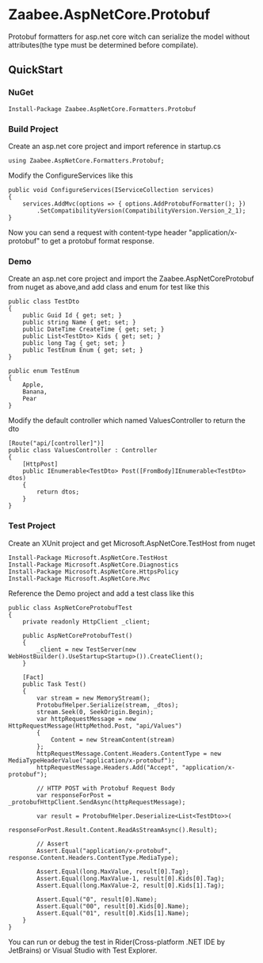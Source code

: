# Zaabee.AspNetCore.Protobuf

Protobuf formatters for asp.net core witch can serialize the model without attributes(the type must be determined before compilate).

## QuickStart

### NuGet

    Install-Package Zaabee.AspNetCore.Formatters.Protobuf

### Build Project

Create an asp.net core project and import reference in startup.cs

```CSharp
using Zaabee.AspNetCore.Formatters.Protobuf;
```

Modify the ConfigureServices like this

```CSharp
public void ConfigureServices(IServiceCollection services)
{
    services.AddMvc(options => { options.AddProtobufFormatter(); })
        .SetCompatibilityVersion(CompatibilityVersion.Version_2_1);
}
```

Now you can send a request with content-type header "application/x-protobuf" to get a protobuf format response.

### Demo

Create an asp.net core project and import the Zaabee.AspNetCoreProtobuf from nuget as above,and add class and enum for test like this

```CSharp
public class TestDto
{
    public Guid Id { get; set; }
    public string Name { get; set; }
    public DateTime CreateTime { get; set; }
    public List<TestDto> Kids { get; set; }
    public long Tag { get; set; }
    public TestEnum Enum { get; set; }
}

public enum TestEnum
{
    Apple,
    Banana,
    Pear
}
```

Modify the default controller which named ValuesController to return the dto

```CSharp
[Route("api/[controller]")]
public class ValuesController : Controller
{
    [HttpPost]
    public IEnumerable<TestDto> Post([FromBody]IEnumerable<TestDto> dtos)
    {
        return dtos;
    }
}
```

### Test Project

Create an XUnit project and get Microsoft.AspNetCore.TestHost from nuget

    Install-Package Microsoft.AspNetCore.TestHost
    Install-Package Microsoft.AspNetCore.Diagnostics
    Install-Package Microsoft.AspNetCore.HttpsPolicy
    Install-Package Microsoft.AspNetCore.Mvc

Reference the Demo project and add a test class like this

```CSharp
public class AspNetCoreProtobufTest
{
    private readonly HttpClient _client;

    public AspNetCoreProtobufTest()
    {
        _client = new TestServer(new WebHostBuilder().UseStartup<Startup>()).CreateClient();
    }

    [Fact]
    public Task Test()
    {
        var stream = new MemoryStream();
        ProtobufHelper.Serialize(stream, _dtos);
        stream.Seek(0, SeekOrigin.Begin);
        var httpRequestMessage = new HttpRequestMessage(HttpMethod.Post, "api/Values")
        {
            Content = new StreamContent(stream)
        };
        httpRequestMessage.Content.Headers.ContentType = new MediaTypeHeaderValue("application/x-protobuf");
        httpRequestMessage.Headers.Add("Accept", "application/x-protobuf");

        // HTTP POST with Protobuf Request Body
        var responseForPost = _protobufHttpClient.SendAsync(httpRequestMessage);

        var result = ProtobufHelper.Deserialize<List<TestDto>>(
            responseForPost.Result.Content.ReadAsStreamAsync().Result);

        // Assert
        Assert.Equal("application/x-protobuf", response.Content.Headers.ContentType.MediaType);

        Assert.Equal(long.MaxValue, result[0].Tag);
        Assert.Equal(long.MaxValue-1, result[0].Kids[0].Tag);
        Assert.Equal(long.MaxValue-2, result[0].Kids[1].Tag);

        Assert.Equal("0", result[0].Name);
        Assert.Equal("00", result[0].Kids[0].Name);
        Assert.Equal("01", result[0].Kids[1].Name);
    }
}
```

You can run or debug the test in Rider(Cross-platform .NET IDE by JetBrains) or Visual Studio with Test Explorer.
